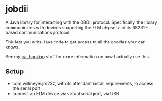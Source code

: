# jobdii

A Java library for interacting with the OBDII protocol. Specifically, the library communicates with devices 
supporting the ELM chipset and its RS232-based communications protocol.

This lets you write Java code to get access to all the goodies your car knows.

See my [car hacking](http://www.willmeyer.com/things/car-hacking/electronics) stuff for more information
on how I actually use this.  

## Setup

- com.willmeyer.jrs232, with its attendant install requirements, to access the serial port
- connect an ELM device via virtual serial port, via USB

